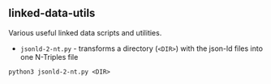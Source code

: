 ## linked-data-utils

Various useful linked data scripts and utilities.

* `jsonld-2-nt.py` - transforms a directory (`<DIR>`) with the json-ld files into one N-Triples file

```
python3 jsonld-2-nt.py <DIR>
```
